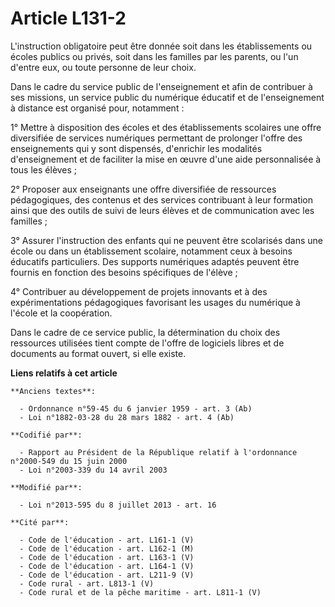 # Article L131-2

L'instruction obligatoire peut être donnée soit dans les établissements ou écoles publics ou privés, soit dans les familles
par les parents, ou l'un d'entre eux, ou toute personne de leur choix.

Dans le cadre du service public de l'enseignement et afin de contribuer à ses missions, un service public du numérique
éducatif et de l'enseignement à distance est organisé pour, notamment : 

1° Mettre à disposition des écoles et des établissements scolaires une offre diversifiée de services numériques permettant de
prolonger l'offre des enseignements qui y sont dispensés, d'enrichir les modalités d'enseignement et de faciliter la mise en
œuvre d'une aide personnalisée à tous les élèves ; 

2° Proposer aux enseignants une offre diversifiée de ressources pédagogiques, des contenus et des services contribuant à leur
formation ainsi que des outils de suivi de leurs élèves et de communication avec les familles ; 

3° Assurer l'instruction des enfants qui ne peuvent être scolarisés dans une école ou dans un établissement scolaire,
notamment ceux à besoins éducatifs particuliers. Des supports numériques adaptés peuvent être fournis en fonction des besoins
spécifiques de l'élève ; 

4° Contribuer au développement de projets innovants et à des expérimentations pédagogiques favorisant les usages du numérique
à l'école et la coopération. 

Dans le cadre de ce service public, la détermination du choix des ressources utilisées tient compte de l'offre de logiciels
libres et de documents au format ouvert, si elle existe.

**Liens relatifs à cet article**

	**Anciens textes**:

	  - Ordonnance n°59-45 du 6 janvier 1959 - art. 3 (Ab)
	  - Loi n°1882-03-28 du 28 mars 1882 - art. 4 (Ab)

	**Codifié par**:

	  - Rapport au Président de la République relatif à l'ordonnance n°2000-549 du 15 juin 2000
	  - Loi n°2003-339 du 14 avril 2003

	**Modifié par**:

	  - Loi n°2013-595 du 8 juillet 2013 - art. 16

	**Cité par**:

	  - Code de l'éducation - art. L161-1 (V)
	  - Code de l'éducation - art. L162-1 (M)
	  - Code de l'éducation - art. L163-1 (V)
	  - Code de l'éducation - art. L164-1 (V)
	  - Code de l'éducation - art. L211-9 (V)
	  - Code rural - art. L813-1 (V)
	  - Code rural et de la pêche maritime - art. L811-1 (V)
